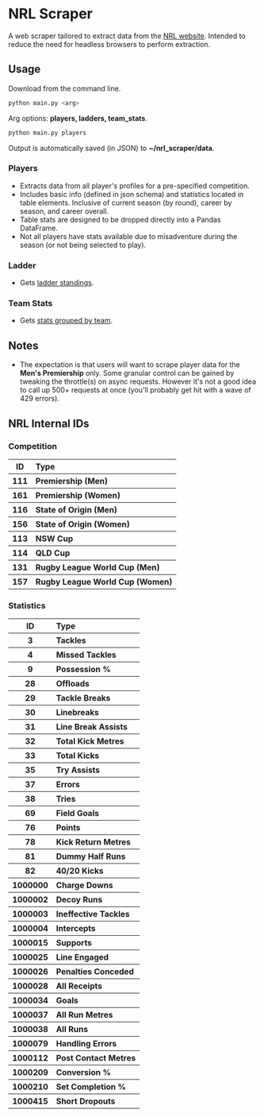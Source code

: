 # NRL Scraper

A web scraper tailored to extract data from the [NRL website](https://www.nrl.com/). Intended to reduce the need for headless browsers to perform extraction.

## Usage

Download from the command line.

```bash
python main.py <arg>
```

Arg options: **players, ladders, team_stats**.

```bash
python main.py players
```

Output is automatically saved (in JSON) to **~/nrl_scraper/data**.

### Players

- Extracts data from all player's profiles for a pre-specified competition.
- Includes basic info (defined in json schema) and statistics located in table elements. Inclusive of current season (by round), career by season, and career overall.
- Table stats are designed to be dropped directly into a Pandas DataFrame.
- Not all players have stats available due to misadventure during the season (or not being selected to play).

### Ladder

- Gets [ladder standings](https://www.nrl.com/ladder/).

### Team Stats

- Gets [stats grouped by team](https://www.nrl.com/stats/).

## Notes

- The expectation is that users will want to scrape player data for the **Men's Premiership** only. Some granular control can be gained by tweaking the throttle(s) on async requests. However it's not a good idea to call up 500+ requests at once (you'll probably get hit with a wave of 429 errors).

## NRL Internal IDs

### Competition

<table>
<thead>
<tr>
<th align="center">ID</th>
<th align="left">Type</th>
</tr>
</thead>
<tbody>
<tr>
<th align="center">111</td>
<th align="left">Premiership (Men)</td>
</tr>
<tr>
<th align="center">161</td>
<th align="left">Premiership (Women)</td>
</tr>
<tr>
<th align="center">116</td>
<th align="left">State of Origin (Men)</td>
</tr>
<tr>
<th align="center">156</td>
<th align="left">State of Origin (Women)</td>
</tr>
<tr>
<th align="center">113</td>
<th align="left">NSW Cup</td>
</tr>
<tr>
<th align="center">114</td>
<th align="left">QLD Cup</td>
</tr>
<tr>
<th align="center">131</td>
<th align="left">Rugby League World Cup (Men)</td>
</tr>
<tr>
<th align="center">157</td>
<th align="left">Rugby League World Cup (Women)</td>
</tr>
</tbody>
</table>

### Statistics

<table>
<thead>
<tr>
<th align="center">ID</th>
<th align="left">Type</th>
</tr>
</thead>
<tbody>
<tr>
<th align="center">3</td>
<th align="left">Tackles</td>
</tr>
<tr>
<th align="center">4</td>
<th align="left">Missed Tackles</td>
</tr>
<tr>
<th align="center">9</td>
<th align="left">Possession %</td>
</tr>
<tr>
<th align="center">28</td>
<th align="left">Offloads</td>
</tr>
<tr>
<th align="center">29</td>
<th align="left">Tackle Breaks</td>
</tr>
<tr>
<th align="center">30</td>
<th align="left">Linebreaks</td>
</tr>
<tr>
<th align="center">31</td>
<th align="left">Line Break Assists</td>
</tr>
<tr>
<th align="center">32</td>
<th align="left">Total Kick Metres</td>
</tr>
<tr>
<th align="center">33</td>
<th align="left">Total Kicks</td>
</tr>
<tr>
<th align="center">35</td>
<th align="left">Try Assists</td>
</tr>
<tr>
<th align="center">37</td>
<th align="left">Errors</td>
</tr>
<tr>
<th align="center">38</td>
<th align="left">Tries</td>
</tr>
<tr>
<th align="center">69</td>
<th align="left">Field Goals</td>
</tr>
<tr>
<th align="center">76</td>
<th align="left">Points</td>
</tr>
<tr>
<th align="center">78</td>
<th align="left">Kick Return Metres</td>
</tr>
<tr>
<th align="center">81</td>
<th align="left">Dummy Half Runs</td>
</tr>
<tr>
<th align="center">82</td>
<th align="left">40/20 Kicks</td>
</tr>
<tr>
<th align="center">1000000</td>
<th align="left">Charge Downs</td>
</tr>
<tr>
<th align="center">1000002</td>
<th align="left">Decoy Runs</td>
</tr>
<tr>
<th align="center">1000003</td>
<th align="left">Ineffective Tackles</td>
</tr>
<tr>
<th align="center">1000004</td>
<th align="left">Intercepts</td>
</tr>
<tr>
<th align="center">1000015</td>
<th align="left">Supports</td>
</tr>
<tr>
<th align="center">1000025</td>
<th align="left">Line Engaged</td>
</tr>
<tr>
<th align="center">1000026</td>
<th align="left">Penalties Conceded</td>
</tr>
<tr>
<th align="center">1000028</td>
<th align="left">All Receipts</td>
</tr>
<tr>
<th align="center">1000034</td>
<th align="left">Goals</td>
</tr>
<tr>
<th align="center">1000037</td>
<th align="left">All Run Metres</td>
</tr>
<tr>
<th align="center">1000038</td>
<th align="left">All Runs</td>
</tr>
<tr>
<th align="center">1000079</td>
<th align="left">Handling Errors</td>
</tr>
<tr>
<th align="center">1000112</td>
<th align="left">Post Contact Metres</td>
</tr>
<tr>
<th align="center">1000209</td>
<th align="left">Conversion %</td>
</tr>
<tr>
<th align="center">1000210</td>
<th align="left">Set Completion %</td>
</tr>
<tr>
<th align="center">1000415</td>
<th align="left">Short Dropouts</td>
</tr>
</tbody>
</table>
